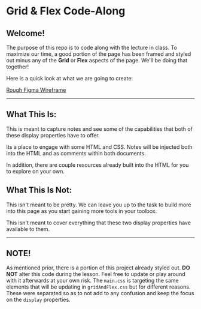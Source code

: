 # Grid & Flex Code-Along

## Welcome!

The purpose of this repo is to code along with the lecture in class. To maximize our time, a good portion of the page has been framed and styled out minus any of the **Grid** or **Flex** aspects of the page. We'll be doing that together!

Here is a quick look at what we are going to create:

[Rough Figma Wireframe](https://www.figma.com/file/508jHDg7695srjAQ60Fu8e/Grid-%26-Flex---Code-Along-Wireframe?node-id=0%3A1)

---

## What This Is:
This is meant to capture notes and see some of the capabilities that both of these display properties have to offer. 

Its a place to engage with some HTML and CSS. Notes will be injected both into the HTML and as comments within both documents.

In addition, there are couple resources already built into the HTML for you to explore on your own.

## What This Is Not:
This isn't meant to be pretty. We can leave you up to the task to build more into this page as you start gaining more tools in your toolbox. 

This isn't meant to cover everything that these two display properties have available to them.

---

## NOTE!
As mentioned prior, there is a portion of this project already styled out. **DO NOT** alter this code during the lesson. Feel free to update or play around with it afterwards at your own risk. The ```main.css``` is targeting the same elements that will be updating in ```gridAndFlex.css``` but for different reasons. These were separated so as to not add to any confusion and keep the focus on the ```display``` properties. 